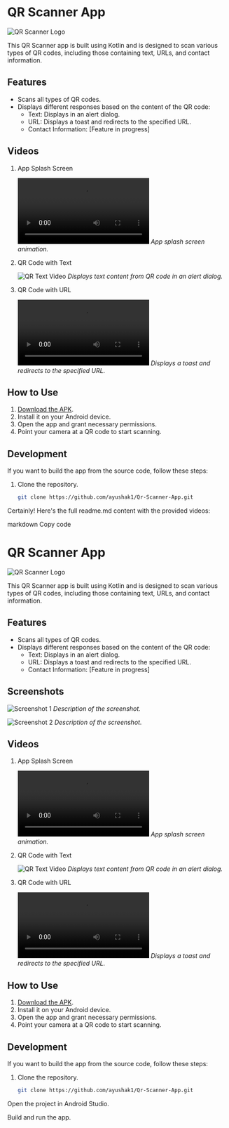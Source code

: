 # QR Scanner App

![QR Scanner Logo](https://cdn.discordapp.com/attachments/967699878945882132/1153687356717670480/qr.png)

This QR Scanner app is built using Kotlin and is designed to scan various types of QR codes, including those containing text, URLs, and contact information.

## Features

- Scans all types of QR codes.
- Displays different responses based on the content of the QR code:
  - Text: Displays in an alert dialog.
  - URL: Displays a toast and redirects to the specified URL.
  - Contact Information: [Feature in progress]



## Videos

1. App Splash Screen

   ![Splash Screen](https://media.discordapp.net/attachments/967699878945882132/1153685981392814080/WhatsApp_Video_2023-09-19_at_19.04.30.mp4)
   *App splash screen animation.*

2. QR Code with Text

   ![QR Text Video](https://cdn.discordapp.com/attachments/967699878945882132/1153685980528787456/WhatsApp_Image_2023-09-19_at_19.02.27.jpg)
   *Displays text content from QR code in an alert dialog.*

3. QR Code with URL

   ![QR URL Video](https://media.discordapp.net/attachments/967699878945882132/1153685980944011284/WhatsApp_Video_2023-09-19_at_19.02.27.mp4)
   *Displays a toast and redirects to the specified URL.*

## How to Use

1. [Download the APK](https://cdn.discordapp.com/attachments/967699878945882132/1153686842663768135/qr_scanner.apk).
2. Install it on your Android device.
3. Open the app and grant necessary permissions.
4. Point your camera at a QR code to start scanning.

## Development

If you want to build the app from the source code, follow these steps:

1. Clone the repository.
   ```sh
   git clone https://github.com/ayushak1/Qr-Scanner-App.git

Certainly! Here's the full readme.md content with the provided videos:

markdown
Copy code
# QR Scanner App

![QR Scanner Logo](images/qr_scanner_logo.png)

This QR Scanner app is built using Kotlin and is designed to scan various types of QR codes, including those containing text, URLs, and contact information.

## Features

- Scans all types of QR codes.
- Displays different responses based on the content of the QR code:
  - Text: Displays in an alert dialog.
  - URL: Displays a toast and redirects to the specified URL.
  - Contact Information: [Feature in progress]

## Screenshots

![Screenshot 1](images/screenshot_1.png)
*Description of the screenshot.*

![Screenshot 2](images/screenshot_2.png)
*Description of the screenshot.*

## Videos

1. App Splash Screen

   ![Splash Screen](https://media.discordapp.net/attachments/967699878945882132/1153685981392814080/WhatsApp_Video_2023-09-19_at_19.04.30.mp4)
   *App splash screen animation.*

2. QR Code with Text

   ![QR Text Video](https://cdn.discordapp.com/attachments/967699878945882132/1153685980528787456/WhatsApp_Image_2023-09-19_at_19.02.27.jpg)
   *Displays text content from QR code in an alert dialog.*

3. QR Code with URL

   ![QR URL Video](https://media.discordapp.net/attachments/967699878945882132/1153685980944011284/WhatsApp_Video_2023-09-19_at_19.02.27.mp4)
   *Displays a toast and redirects to the specified URL.*

## How to Use

1. [Download the APK](https://cdn.discordapp.com/attachments/967699878945882132/1153686842663768135/qr_scanner.apk).
2. Install it on your Android device.
3. Open the app and grant necessary permissions.
4. Point your camera at a QR code to start scanning.

## Development

If you want to build the app from the source code, follow these steps:

1. Clone the repository.
   ```sh
   git clone https://github.com/ayushak1/Qr-Scanner-App.git
Open the project in Android Studio.

Build and run the app.


